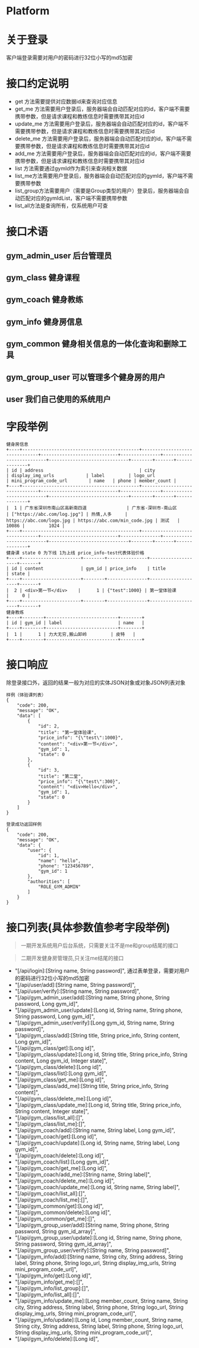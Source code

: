 # Platform
# 关于登录
客户端登录需要对用户的密码进行32位小写的md5加密
# 接口约定说明
- get 方法需要提供对应数据id来查询对应信息
- get_me 方法需要用户登录后，服务器端会自动匹配对应的id，客户端不需要携带参数，但是请求课程和教练信息时需要携带其对应id
- update_me 方法需要用户登录后，服务器端会自动匹配对应的id，客户端不需要携带参数，但是请求课程和教练信息时需要携带其对应id
- delete_me 方法需要用户登录后，服务器端会自动匹配对应的id，客户端不需要携带参数，但是请求课程和教练信息时需要携带其对应id
- add_me 方法需要用户登录后，服务器端会自动匹配对应的id，客户端不需要携带参数，但是请求课程和教练信息时需要携带其对应id
- list 方法需要通过gymId作为索引来查询相关数据
- list_me方法需要用户登录后，服务器端会自动匹配对应的gymId，客户端不需要携带参数
- list_group方法需要用户（需要是Group类型的用户）登录后，服务器端会自动匹配对应的gymIdList，客户端不需要携带参数
- list_all方法是查询所有，仅系统用户可查
# 接口术语
## gym_admin_user 后台管理员
## gym_class 健身课程
## gym_coach 健身教练
## gym_info 健身房信息
## gym_common 健身相关信息的一体化查询和删除工具
## gym_group_user 可以管理多个健身房的用户
## user 我们自己使用的系统用户

# 字段举例
```
健身房信息
+----+--------------------------------------------+-------------------------------+-----------------------------+---------------+--------------------------+------------------------------+--------+-------+--------------+
| id | address                                    | city                          | display_img_urls            | label         | logo_url                 | mini_program_code_url        | name   | phone | member_count |
+----+--------------------------------------------+-------------------------------+-----------------------------+---------------+--------------------------+------------------------------+--------+-------+--------------+
|  1 | 广东省深圳市南山区高新南四道               | 广东省-深圳市-南山区          | ["https://abc.com/log.jpg"] | 热情,人多     | https://abc.com/logo.jpg | https://abc.com/min_code.jpg | 测试   | 10086 |         1024 |
+----+--------------------------------------------+-------------------------------+-----------------------------+---------------+--------------------------+------------------------------+--------+-------+--------------+
健身课 state 0 为下线 1为上线 price_info-test代表体验价格
+----+----------------------+--------+---------------+--------------------+-------+
| id | content              | gym_id | price_info    | title              | state |
+----+----------------------+--------+---------------+--------------------+-------+
|  2 | <div>第一节</div>    |      1 | {"test":1000} | 第一堂体验课       |     0 |
+----+----------------------+--------+---------------+--------------------+-------+
健身教练
+----+--------+---------------------------+--------+
| id | gym_id | label                     | name   |
+----+--------+---------------------------+--------+
|  1 |      1 | 力大无穷,搬山卸岭         | 皮特   |
+----+--------+---------------------------+--------+
```

# 接口响应
除登录接口外，返回的结果一般为对应的实体JSON对象或对象JSON列表对象

```
样例（体验课列表）
{
    "code": 200,
    "message": "OK",
    "data": [
        {
            "id": 2,
            "title": "第一堂体验课",
            "price_info": "{\"test\":1000}",
            "content": "<div>第一节</div>",
            "gym_id": 1,
            "state": 0
        },
        {
            "id": 3,
            "title": "第二堂",
            "price_info": "{\"test\":300}",
            "content": "<div>Hello</div>",
            "gym_id": 1,
            "state": 0
        }
    ]
}

登录成功返回样例
{
    "code": 200,
    "message": "OK",
    "data": {
        "user": {
            "id": 1,
            "name": "hello",
            "phone": "123456789",
            "gym_id": 1
        },
        "authorities": [
            "ROLE_GYM_ADMIN"
        ]
    }
}
```
# 接口列表(具体参数值参考字段举例)
> 一期开发系统用户后台系统，只需要关注不是me和group结尾的接口  

> 二期开发健身房管理员,只关注me结尾的接口
- "[/api/login]:[String name, String password]", 通过表单登录，需要对用户的密码进行32位小写的md5加密
- "[/api/user/add]:[String name, String password]",
- "[/api/user/verify]:[String name, String password]",
- "[/api/gym_admin_user/add]:[String name, String phone, String password, Long gym_id]",
- "[/api/gym_admin_user/update]:[Long id, String name, String phone, String password, Long gym_id]",
- "[/api/gym_admin_user/verify]:[Long gym_id, String name, String password]",
- "[/api/gym_class/add]:[String title, String price_info, String content, Long gym_id]",
- "[/api/gym_class/get]:[Long id]",
- "[/api/gym_class/update]:[Long id, String title, String price_info, String content, Long gym_id, Integer state]",
- "[/api/gym_class/delete]:[Long id]",
- "[/api/gym_class/list]:[Long gym_id]",
- "[/api/gym_class/get_me]:[Long id]",
- "[/api/gym_class/add_me]:[String title, String price_info, String content]",
- "[/api/gym_class/delete_me]:[Long id]",
- "[/api/gym_class/update_me]:[Long id, String title, String price_info, String content, Integer state]",
- "[/api/gym_class/list_all]:[]",
- "[/api/gym_class/list_me]:[]",
- "[/api/gym_coach/add]:[String name, String label, Long gym_id]",
- "[/api/gym_coach/get]:[Long id]",
- "[/api/gym_coach/update]:[Long id, String name, String label, Long gym_id]",
- "[/api/gym_coach/delete]:[Long id]",
- "[/api/gym_coach/list]:[Long gym_id]",
- "[/api/gym_coach/get_me]:[Long id]",
- "[/api/gym_coach/add_me]:[String name, String label]",
- "[/api/gym_coach/delete_me]:[Long id]",
- "[/api/gym_coach/update_me]:[Long id, String name, String label]",
- "[/api/gym_coach/list_all]:[]",
- "[/api/gym_coach/list_me]:[]",
- "[/api/gym_common/get]:[Long id]",
- "[/api/gym_common/delete]:[Long id]",
- "[/api/gym_common/get_me]:[]",
- "[/api/gym_group_user/add]:[String name, String phone, String password, String gym_id_array]",
- "[/api/gym_group_user/update]:[Long id, String name, String phone, String password, String gym_id_array]",
- "[/api/gym_group_user/verify]:[String name, String password]",
- "[/api/gym_info/add]:[String name, String city, String address, String label, String phone, String logo_url, String display_img_urls, String mini_program_code_url]",
- "[/api/gym_info/get]:[Long id]",
- "[/api/gym_info/get_me]:[]",
- "[/api/gym_info/list_group]:[]",
- "[/api/gym_info/list_all]:[]",
- "[/api/gym_info/update_me]:[Long member_count, String name, String city, String address, String label, String phone, String logo_url, String display_img_urls, String mini_program_code_url]",
- "[/api/gym_info/update]:[Long id, Long member_count, String name, String city, String address, String label, String phone, String logo_url, String display_img_urls, String mini_program_code_url]",
- "[/api/gym_info/delete]:[Long id]",